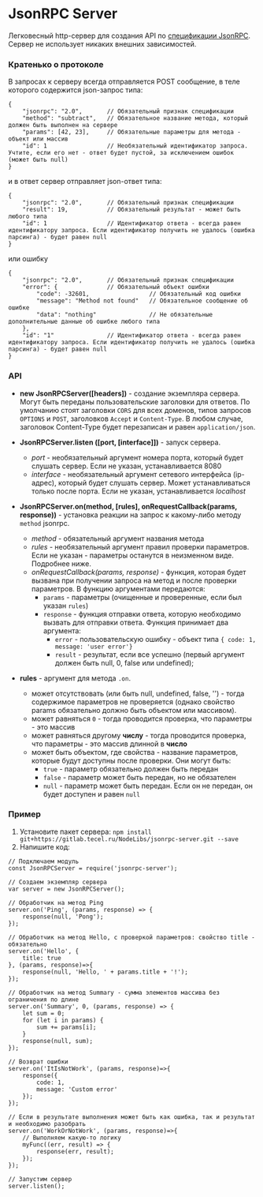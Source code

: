 # JsonRPC Server

Легковесный http-сервер для создания API по [спецификации JsonRPC](http://www.jsonrpc.org/specification). Сервер не использует никаких внешних зависимостей.

### Кратенько о протоколе

В запросах к серверу всегда отправляется POST сообщение, в теле которого содержится json-запрос типа:

```
{
    "jsonrpc": "2.0",       // Обязательный признак спецификации
    "method": "subtract",   // Обязательное название метода, который должен быть выполнен на сервере
    "params": [42, 23],     // Обязательные параметры для метода - объект или массив
    "id": 1                 // Необязательный идентификатор запроса. Учтите, если его нет - ответ будет пустой, за исключением ошибок (может быть null)
}
```

и в ответ сервер отправляет json-ответ типа:

```
{
    "jsonrpc": "2.0",       // Обязательный признак спецификации
    "result": 19,           // Обязательный результат - может быть любого типа
    "id": 1                 // Идентификатор ответа - всегда равен идентификатору запроса. Если идентификатор получить не удалось (ошибка парсинга) - будет равен null
}
```

или  ошибку

```
{
    "jsonrpc": "2.0",       // Обязательный признак спецификации
    "error": {              // Обязательный объект ошибки
        "code": -32601,                 // Обязательный код ошибки
        "message": "Method not found"   // Обязательное сообщение об ошибке
        "data": "nothing"               // Не обязательные дополнительные данные об ошибке любого типа
    },
    "id": "1"               // Идентификатор ответа - всегда равен идентификатору запроса. Если идентификатор получить не удалось (ошибка парсинга) - будет равен null
}
```



### API
 - **new JsonRPCServer([headers])** - создание экземпляра сервера. Могут быть переданы пользовательские заголовки для ответов. По умолчанию стоят заголовки `CORS` для всех доменов, типов запросов `OPTIONS` и `POST`, заголовков `Accept` и `Content-Type`. В любом случае, заголовок Content-Type будет перезаписан и равен `application/json`.

 - **JsonRPCServer.listen ([port, [interface]])** - запуск сервера.
   - *port* - необязательный аргумент номера порта, который будет слушать сервер. Если не указан, устанавливается 8080
   - *interface* - необязательный аргумент сетевого интерфейса (ip-адрес), который будет слушать сервер. Может устанавливаться только после порта. Если не указан, устанавливается *localhost*
 
 - **JsonRPCServer.on(method, [rules], onRequestCallback(params, response))** - установка реакции на запрос к какому-либо методу `method` jsonrpc.
   - *method* - обязательный аргумент названия метода
   - *rules* - необязательный аргумент правил проверки параметров. Если не указан - параметры останутся в неизменном виде. Подробнее ниже.
   - *onRequestCallback(params, response)* - функция, которая будет вызвана при получении запроса на метод и после проверки параметров. В функцию аргументами передаются:
     - `params` - параметры (очищенные и проверенные, если был указан `rules`)
     - `response` - функция отправки ответа, которую необходимо вызвать для отправки ответа. Функция принимает два аргумента:
       - `error` - пользовательскую ошибку - объект типа `{ code: 1, message: 'user error'}`
       - `result` - результат, если все успешно (первый аргумент должен быть null, 0, false или undefined);

- **rules** - аргумент для метода `.on`. 
  - может отсутствовать (или быть null, undefined, false, '') - тогда содержимое параметров не проверяется (однако свойство params обязательно должно быть объектом или массивом).
  - может равняться `0` - тогда проводится проверка, что параметры - это массив
  - может равняться другому **числу** - тогда проводится проверка, что параметры - это массив длинной в **число**
  - может быть объектом, где свойства - название параметров, которые будут доступны после проверки. Они могут быть:
    - `true` - параметр обязательно должен быть передан
    - `false` - параметр может быть передан, но не обязателен
    - `null` - параметр может быть передан. Если он не передан, он будет доступен и равен `null`


### Пример

1. Установите пакет сервера: `npm install git+https://gitlab.tecel.ru/NodeLibs/jsonrpc-server.git --save`
1. Напишите код:
```
// Подключаем модуль
const JsonRPCServer = require('jsonrpc-server');

// Создаем экземпляр сервера
var server = new JsonRPCServer();

// Обработчик на метод Ping
server.on('Ping', (params, response) => {
    response(null, 'Pong');
});

// Обработчик на метод Hello, с проверкой параметров: свойство title - обязательно
server.on('Hello', {
    title: true
}, (params, response)=>{
    response(null, 'Hello, ' + params.title + '!');
});

// Обработчик на метод Summary - сумма элементов массива без ограничения по длине
server.on('Summary', 0, (params, response) => {
    let sum = 0;
    for (let i in params) {
        sum += params[i];
    }
    response(null, sum);
});

// Возврат ошибки
server.on('ItIsNotWork', (params, response)=>{
    response({
        code: 1,
        message: 'Custom error'
    });
});

// Если в результате выполнения может быть как ошибка, так и результат и необходимо разобрать
server.on('WorkOrNotWork', (params, response)=>{
    // Выполняем какую-то логику
    myFunc((err, result) => {
        response(err, result);
    });
});

// Запустим сервер
server.listen();
```